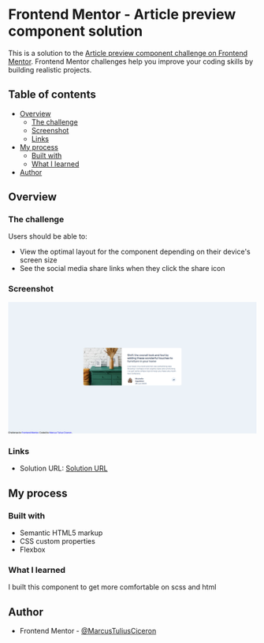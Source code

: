 # Frontend Mentor - Article preview component solution

This is a solution to the [Article preview component challenge on Frontend Mentor](https://www.frontendmentor.io/challenges/article-preview-component-dYBN_pYFT). Frontend Mentor challenges help you improve your coding skills by building realistic projects. 

## Table of contents

- [Overview](#overview)
  - [The challenge](#the-challenge)
  - [Screenshot](#screenshot)
  - [Links](#links)
- [My process](#my-process)
  - [Built with](#built-with)
  - [What I learned](#what-i-learned)
- [Author](#author)

## Overview

### The challenge

Users should be able to:

- View the optimal layout for the component depending on their device's screen size
- See the social media share links when they click the share icon

### Screenshot

![](./ksnip_20220319-173551.png)

### Links

- Solution URL: [Solution URL](https://marcustuliusciceron.github.io/Article-preview-component-challenge-hub/)

## My process

### Built with

- Semantic HTML5 markup
- CSS custom properties
- Flexbox

### What I learned

I built this component to get more comfortable on scss and html

## Author

- Frontend Mentor - [@MarcusTuliusCiceron](https://www.frontendmentor.io/profile/MarcusTuliusCiceron)